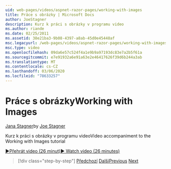 ```yaml
---
uid: web-pages/videos/aspnet-razor-pages/working-with-images
title: Práce s obrázky | Microsoft Docs
author: JoeStagner
description: Kurz k práci s obrázky v programu video
ms.author: riande
ms.date: 02/25/2011
ms.assetid: 38e21ba3-9b08-4397-a8ab-45d0e45448af
msc.legacyurl: /web-pages/videos/aspnet-razor-pages/working-with-images
msc.type: video
ms.openlocfilehash: 09da6e57c524f4a1e9b9a97193dc83e7a2b5f61a
ms.sourcegitcommit: e7e91932a6e91a63e2e46417626f39d6b244a3ab
ms.translationtype: MT
ms.contentlocale: cs-CZ
ms.lasthandoff: 03/06/2020
ms.locfileid: "78633257"
---
```

# <a name="working-with-images"></a><span data-ttu-id="0858f-103">Práce s obrázky</span><span class="sxs-lookup"><span data-stu-id="0858f-103">Working with Images</span></span>

<span data-ttu-id="0858f-104">[Jana Stagner](https://github.com/JoeStagner)</span><span class="sxs-lookup"><span data-stu-id="0858f-104">by [Joe Stagner](https://github.com/JoeStagner)</span></span>

<span data-ttu-id="0858f-105">Kurz k práci s obrázky v programu video</span><span class="sxs-lookup"><span data-stu-id="0858f-105">Video accompaniment to the Working with Images tutorial</span></span>

[<span data-ttu-id="0858f-106">&#9654;Přehrát video (26 minut)</span><span class="sxs-lookup"><span data-stu-id="0858f-106">&#9654; Watch video (26 minutes)</span></span>](https://channel9.msdn.com/Blogs/ASP-NET-Site-Videos/working-with-images)

> [!div class="step-by-step"]
> <span data-ttu-id="0858f-107">[Předchozí](working-with-files.md)
> [Další](working-with-video.md)</span><span class="sxs-lookup"><span data-stu-id="0858f-107">[Previous](working-with-files.md)
[Next](working-with-video.md)</span></span>
